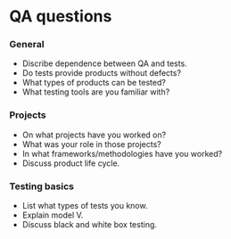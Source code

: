 ﻿# QA questions

### General 

* Discribe dependence between QA and tests.
* Do tests provide products without defects?
* What types of products can be tested?
* What testing tools are you familiar with?

### Projects

* On what projects have you worked on?
* What was your role in those projects?
* In what frameworks/methodologies have you worked?
* Discuss product life cycle.

### Testing basics

* List what types of tests you know.
* Explain model V.
* Discuss black and white box testing.


